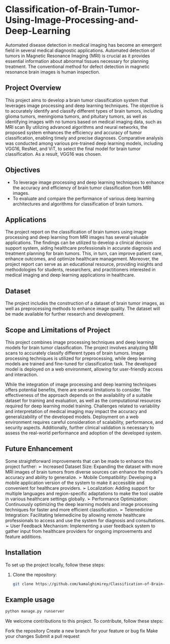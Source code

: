# Classification-of-Brain-Tumor-Using-Image-Processing-and-Deep-Learning

Automated disease detection in medical imaging has become an emergent field in several medical diagnostic applications. Automated detection of tumors in Magnetic Resonance Imaging (MRI) is crucial as it provides essential information about abnormal tissues necessary for planning treatment. The conventional method for defect detection in magnetic resonance brain images is human inspection.

## Project Overview

This project aims to develop a brain tumor classification system that leverages image processing and deep learning techniques. The objective is to accurately identify and classify different types of brain tumors, including glioma tumors, meningioma tumors, and pituitary tumors, as well as identifying images with no tumors based on medical imaging data, such as MRI scan
By utilizing advanced algorithms and neural networks, the proposed system enhances the efficiency and accuracy of tumor classification, enabling timely and precise diagnoses. Comparative analysis was conducted among various pre-trained deep learning models, including VGG16, ResNet, and ViT, to select the final model for brain tumor classification. As a result, VGG16 was chosen.

## Objectives 

- To leverage image processing and deep learning techniques to enhance the 
accuracy and efficiency of brain tumor classification from MRI images.
- To evaluate and compare the performance of various deep learning 
architectures and algorithms for classification of brain tumors.

## Applications
The project report on the classification of brain tumors using image processing and deep 
learning from MRI images has several valuable applications. The findings can be utilized 
to develop a clinical decision support system, aiding healthcare professionals in accurate 
diagnosis and treatment planning for brain tumors. This, in turn, can improve patient care, 
enhance outcomes, and optimize healthcare management. Moreover, the project report can 
serve as an educational resource, providing insights and methodologies for students, 
researchers, and practitioners interested in medical imaging and deep learning applications 
in healthcare.

## Dataset

The project includes the construction of a dataset of brain tumor images, as well as preprocessing methods to enhance image quality. The dataset will be made available for further research and development.

## Scope and Limitations of Project

This project combines image processing techniques and deep learning models for brain 
tumor classification. The project involves analyzing MRI scans to accurately classify 
different types of brain tumors. Image processing techniques is utilized for preprocessing, 
while deep learning models are trained and fine-tuned for classification task. The developed 
model is deployed on a web environment, allowing for user-friendly access and interaction.

While the integration of image processing and deep learning techniques offers potential 
benefits, there are several limitations to consider. The effectiveness of the approach depends
on the availability of a suitable dataset for training and evaluation, as well as the 
computational resources required for deep learning model training. Challenges related to 
variability and interpretation of medical imaging may impact the accuracy and 
generalizability of the developed models. Deployment on a web environment requires
careful consideration of scalability, performance, and security aspects. Additionally, further 
clinical validation is necessary to assess the real-world performance and adoption of the 
developed system. 

## Future Enhancement

Some straightforward improvements that can be made to enhance this project further:
➢ Increased Dataset Size: Expanding the dataset with more MRI images of brain tumors 
from diverse sources can enhance the model's accuracy and ability to generalize.
➢ Mobile Compatibility: Developing a mobile application version of the system to make 
it accessible and convenient for healthcare providers.
➢ Localization: Adding support for multiple languages and region-specific adaptations to 
make the tool usable in various healthcare settings globally.
➢ Performance Optimization: Continuously optimizing the deep learning models and 
image processing techniques for faster and more efficient classification.
➢ Telemedicine Integration: Facilitating telemedicine by allowing remote healthcare 
professionals to access and use the system for diagnosis and consultations.
➢ User Feedback Mechanism: Implementing a user feedback system to gather input 
from healthcare providers for ongoing improvements and feature additions.

## Installation

To set up the project locally, follow these steps:

1. Clone the repository:
   ```bash
   git clone https://github.com/kamalghimirey/Classification-of-Brain-Tumor-Using-Image-Processing-and-Deep-Learning.git 


## Example usage
```bash 
python manage.py runserver
```
We welcome contributions to this project. To contribute, follow these steps:

Fork the repository
Create a new branch for your feature or bug fix
Make your changes
Submit a pull request

